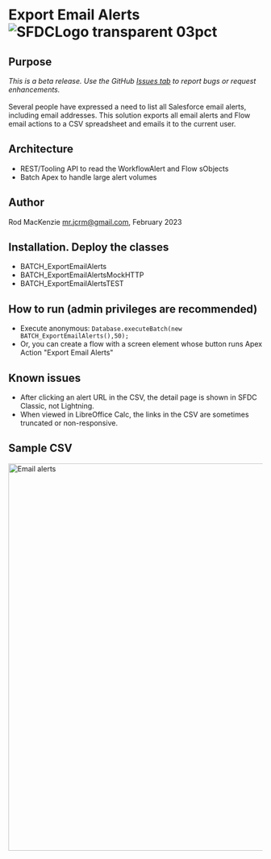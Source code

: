 # Export Email Alerts  ![SFDCLogo transparent 03pct](https://user-images.githubusercontent.com/16543260/233866155-fcd090d8-82cd-49fa-90d7-d2c2f2ee4b00.png)
## Purpose
*This is a beta release. Use the GitHub [Issues tab](https://github.com/50471736/Export_Email_Alerts/issues) to report bugs or request enhancements.*
<br><br>Several people have expressed a need to list all Salesforce email alerts, including email addresses. This solution exports all email alerts and Flow email actions to a CSV spreadsheet and emails it to the current user.
## Architecture
- REST/Tooling API to read the WorkflowAlert and Flow sObjects
- Batch Apex to handle large alert volumes
## Author
Rod MacKenzie mr.jcrm@gmail.com, February 2023
## Installation. Deploy the classes
- BATCH_ExportEmailAlerts
- BATCH_ExportEmailAlertsMockHTTP
- BATCH_ExportEmailAlertsTEST
## How to run (admin privileges are recommended)
- Execute anonymous: ```Database.executeBatch(new BATCH_ExportEmailAlerts(),50);```
- Or, you can create a flow with a screen element whose button runs Apex Action "Export Email Alerts"
## Known issues
- After clicking an alert URL in the CSV, the detail page is shown in SFDC Classic, not Lightning.
- When viewed in LibreOffice Calc, the links in the CSV are sometimes truncated or non-responsive.
## Sample CSV
<img width="769" alt="Email alerts" src="https://user-images.githubusercontent.com/16543260/233796850-b12af254-c27e-4de3-ba76-dd4aa726b339.png">

